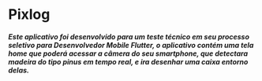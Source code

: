 # Pixlog


##### Este aplicativo foi desenvolvido para um teste técnico em seu processo seletivo para Desenvolvedor Mobile Flutter, o aplicativo contém uma tela home que poderá acessar a câmera do seu smartphone, que detectara madeira do tipo pinus em tempo real, e ira desenhar uma caixa entorno delas. 


